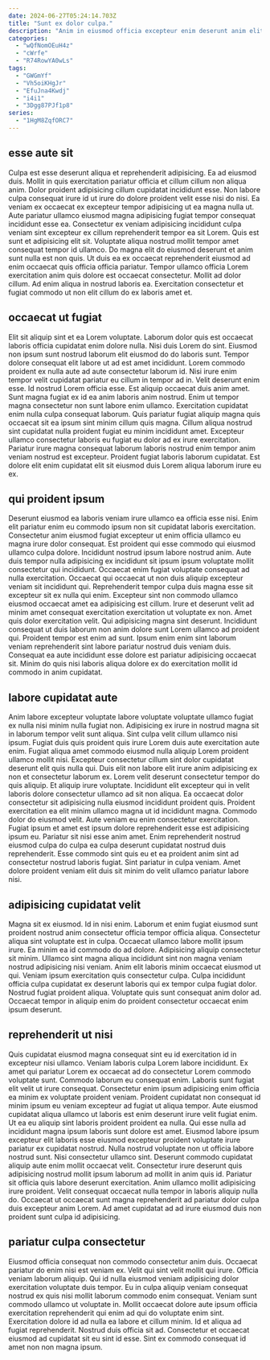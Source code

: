 ```yaml
---
date: 2024-06-27T05:24:14.703Z
title: "Sunt ex dolor culpa."
description: "Anim in eiusmod officia excepteur enim deserunt anim elit in. Non irure magna anim culpa nisi."
categories:
  - "wQfNomOEuH4z"
  - "cWrfe"
  - "R74RowYA0wLs"
tags:
  - "GWGmYf"
  - "Vh5oiKHgJr"
  - "EfuJna4Kwdj"
  - "i4i1"
  - "3Dgg87PJf1p8"
series:
  - "1HgM8ZqfORC7"
---
```



## esse aute sit

Culpa est esse deserunt aliqua et reprehenderit adipisicing. Ea ad eiusmod duis. Mollit in quis exercitation pariatur officia et cillum cillum non aliqua anim. Dolor proident adipisicing cillum cupidatat incididunt esse. Non labore culpa consequat irure id ut irure do dolore proident velit esse nisi do nisi. Ea veniam ex occaecat ex excepteur tempor adipisicing ut ea magna nulla ut. Aute pariatur ullamco eiusmod magna adipisicing fugiat tempor consequat incididunt esse ea. Consectetur ex veniam adipisicing incididunt culpa veniam sint excepteur ex cillum reprehenderit tempor ea sit Lorem.
Quis est sunt et adipisicing elit sit. Voluptate aliqua nostrud mollit tempor amet consequat tempor id ullamco. Do magna elit do eiusmod deserunt et anim sunt nulla est non quis. Ut duis ea ex occaecat reprehenderit eiusmod ad enim occaecat quis officia officia pariatur.
Tempor ullamco officia Lorem exercitation anim quis dolore est occaecat consectetur. Mollit ad dolor cillum. Ad enim aliqua in nostrud laboris ea. Exercitation consectetur et fugiat commodo ut non elit cillum do ex laboris amet et.

## occaecat ut fugiat

Elit sit aliquip sint et ea Lorem voluptate. Laborum dolor quis est occaecat laboris officia cupidatat enim dolore nulla. Nisi duis Lorem do sint. Eiusmod non ipsum sunt nostrud laborum elit eiusmod do do laboris sunt. Tempor dolore consequat elit labore ut ad est amet incididunt. Lorem commodo proident ex nulla aute ad aute consectetur laborum id. Nisi irure enim tempor velit cupidatat pariatur eu cillum in tempor ad in.
Velit deserunt enim esse. Id nostrud Lorem officia esse. Est aliquip occaecat duis anim amet. Sunt magna fugiat ex id ea anim laboris anim nostrud.
Enim ut tempor magna consectetur non sunt labore enim ullamco. Exercitation cupidatat enim nulla culpa consequat laborum. Quis pariatur fugiat aliquip magna quis occaecat sit ea ipsum sint minim cillum quis magna. Cillum aliqua nostrud sint cupidatat nulla proident fugiat eu minim incididunt amet. Excepteur ullamco consectetur laboris eu fugiat eu dolor ad ex irure exercitation. Pariatur irure magna consequat laborum laboris nostrud enim tempor anim veniam nostrud est excepteur. Proident fugiat laboris laborum cupidatat. Est dolore elit enim cupidatat elit sit eiusmod duis Lorem aliqua laborum irure eu ex.

## qui proident ipsum

Deserunt eiusmod ea laboris veniam irure ullamco ea officia esse nisi. Enim elit pariatur enim eu commodo ipsum non sit cupidatat laboris exercitation. Consectetur anim eiusmod fugiat excepteur ut enim officia ullamco eu magna irure dolor consequat. Est proident qui esse commodo qui eiusmod ullamco culpa dolore. Incididunt nostrud ipsum labore nostrud anim. Aute duis tempor nulla adipisicing ex incididunt sit ipsum ipsum voluptate mollit consectetur qui incididunt.
Occaecat enim fugiat voluptate consequat ad nulla exercitation. Occaecat qui occaecat ut non duis aliquip excepteur veniam sit incididunt qui. Reprehenderit tempor culpa duis magna esse sit excepteur sit ex nulla qui enim. Excepteur sint non commodo ullamco eiusmod occaecat amet ea adipisicing est cillum. Irure et deserunt velit ad minim amet consequat exercitation exercitation ut voluptate ex non. Amet quis dolor exercitation velit. Qui adipisicing magna sint deserunt.
Incididunt consequat ut duis laborum non anim dolore sunt Lorem ullamco ad proident qui. Proident tempor est enim ad sunt. Ipsum enim enim sint laborum veniam reprehenderit sint labore pariatur nostrud duis veniam duis. Consequat ea aute incididunt esse dolore est pariatur adipisicing occaecat sit. Minim do quis nisi laboris aliqua dolore ex do exercitation mollit id commodo in anim cupidatat.

## labore cupidatat aute

Anim labore excepteur voluptate labore voluptate voluptate ullamco fugiat ex nulla nisi minim nulla fugiat non. Adipisicing ex irure in nostrud magna sit in laborum tempor velit sunt aliqua. Sint culpa velit cillum ullamco nisi ipsum. Fugiat duis quis proident quis irure Lorem duis aute exercitation aute enim. Fugiat aliqua amet commodo eiusmod nulla aliquip Lorem proident ullamco mollit nisi. Excepteur consectetur cillum sint dolor cupidatat deserunt elit quis nulla qui. Duis elit non labore elit irure anim adipisicing ex non et consectetur laborum ex. Lorem velit deserunt consectetur tempor do quis aliquip.
Et aliquip irure voluptate. Incididunt elit excepteur qui in velit laboris dolore consectetur ullamco ad sit non aliqua. Ea occaecat dolor consectetur sit adipisicing nulla eiusmod incididunt proident quis. Proident exercitation ea elit minim ullamco magna ut id incididunt magna. Commodo dolor do eiusmod velit. Aute veniam eu enim consectetur exercitation. Fugiat ipsum et amet est ipsum dolore reprehenderit esse est adipisicing ipsum eu. Pariatur sit nisi esse anim amet.
Enim reprehenderit nostrud eiusmod culpa do culpa ea culpa deserunt cupidatat nostrud duis reprehenderit. Esse commodo sint quis eu et ea proident anim sint ad consectetur nostrud laboris fugiat. Sint pariatur in culpa veniam. Amet dolore proident veniam elit duis sit minim do velit ullamco pariatur labore nisi.

## adipisicing cupidatat velit

Magna sit ex eiusmod. Id in nisi enim. Laborum et enim fugiat eiusmod sunt proident nostrud anim consectetur officia tempor officia aliqua. Consectetur aliqua sint voluptate est in culpa. Occaecat ullamco labore mollit ipsum irure. Ea minim ea id commodo do ad dolore.
Adipisicing aliquip consectetur sit minim. Ullamco sint magna aliqua incididunt sint non magna veniam nostrud adipisicing nisi veniam. Anim elit laboris minim occaecat eiusmod ut qui. Veniam ipsum exercitation quis consectetur culpa.
Culpa incididunt officia culpa cupidatat ex deserunt laboris qui ex tempor culpa fugiat dolor. Nostrud fugiat proident aliqua. Voluptate quis sunt consequat anim dolor ad. Occaecat tempor in aliquip enim do proident consectetur occaecat enim ipsum deserunt.

## reprehenderit ut nisi

Quis cupidatat eiusmod magna consequat sint eu id exercitation id in excepteur nisi ullamco. Veniam laboris culpa Lorem labore incididunt. Ex amet qui pariatur Lorem ex occaecat ad do consectetur Lorem commodo voluptate sunt. Commodo laborum eu consequat enim. Laboris sunt fugiat elit velit ut irure consequat. Consectetur enim ipsum adipisicing enim officia ea minim ex voluptate proident veniam. Proident cupidatat non consequat id minim ipsum eu veniam excepteur ad fugiat ut aliqua tempor. Aute eiusmod cupidatat aliqua ullamco ut laboris est enim deserunt irure velit fugiat enim.
Ut ea eu aliquip sint laboris proident proident ea nulla. Qui esse nulla ad incididunt magna ipsum laboris sunt dolore est amet. Eiusmod labore ipsum excepteur elit laboris esse eiusmod excepteur proident voluptate irure pariatur ex cupidatat nostrud. Nulla nostrud voluptate non ut officia labore nostrud sunt.
Nisi consectetur ullamco sint. Deserunt commodo cupidatat aliquip aute enim mollit occaecat velit. Consectetur irure deserunt quis adipisicing nostrud mollit ipsum laborum ad mollit in anim quis id. Pariatur sit officia quis labore deserunt exercitation. Anim ullamco mollit adipisicing irure proident. Velit consequat occaecat nulla tempor in laboris aliquip nulla do. Occaecat ut occaecat sunt magna reprehenderit ad pariatur dolor culpa duis excepteur anim Lorem. Ad amet cupidatat ad ad irure eiusmod duis non proident sunt culpa id adipisicing.

## pariatur culpa consectetur

Eiusmod officia consequat non commodo consectetur anim duis. Occaecat pariatur do enim nisi est veniam ex. Velit qui sint velit mollit qui irure. Officia veniam laborum aliquip.
Qui id nulla eiusmod veniam adipisicing dolor exercitation voluptate duis tempor. Eu in culpa aliquip veniam consequat nostrud ex quis nisi mollit laborum commodo enim consequat. Veniam sunt commodo ullamco ut voluptate in. Mollit occaecat dolore aute ipsum officia exercitation reprehenderit qui enim ad qui do voluptate enim sint.
Exercitation dolore id ad nulla ea labore et cillum minim. Id et aliqua ad fugiat reprehenderit. Nostrud duis officia sit ad. Consectetur et occaecat eiusmod ad cupidatat sit eu sint id esse. Sint ex commodo consequat id amet non non magna ipsum.

